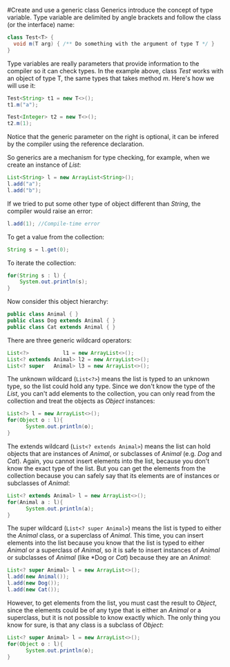 #Create and use a generic class
Generics introduce the concept of type variable. Type variable are delimited by angle brackets and follow the class (or the interface) name:
````java
class Test<T> {
  void m(T arg) { /** Do something with the argument of type T */ }
}
````
Type variables are really parameters that provide information to the compiler so it can check types. In the example above, class *Test* works with an object of type T, the same types that takes method *m*. Here's how we will use it:
````java
Test<String> t1 = new T<>();
t1.m("a");

Test<Integer> t2 = new T<>();
t2.m(1);
````
Notice that the generic parameter on the right is optional, it can be infered by the compiler using the reference declaration.

So generics are a mechanism for type checking, for example, when we create an instance of *List<String>*:
````java
List<String> l = new ArrayList<String>();
l.add("a");
l.add("b");
````
If we tried to put some other type of object different than *String*, the compiler would raise an error:
````java
l.add(1); //Compile-time error
````
To get a value from the collection:
````java
String s = l.get(0);
````
To iterate the collection:
````java
for(String s : l) {
    System.out.println(s);
}
````
Now consider this object hierarchy:
````java
public class Animal { }
public class Dog extends Animal { }
public class Cat extends Animal { }
````

There are three generic wildcard operators:
````java
List<?>           l1 = new ArrayList<>();
List<? extends Animal> l2 = new ArrayList<>();
List<? super   Animal> l3 = new ArrayList<>();
````
The unknown wildcard (`List<?>`) means the list is typed to an unknown type, so the list could hold any type. Since we don't know the type of the *List*, you can't add elements to the collection, you can only read from the collection and treat the objects as *Object* instances:
````java
List<?> l = new ArrayList<>();
for(Object o : l){
      System.out.println(o);
}
````
The extends wildcard (`List<? extends Animal>`) means the list can hold objects that are instances of *Animal*, or subclasses of *Animal* (e.g. *Dog* and *Cat*). Again, you cannot insert elements into the list, because you don't know the exact type of the list. But you can get the elements from the collection because you can safely say that its elements are of instances or subclasses of *Animal*:
````java
List<? extends Animal> l = new ArrayList<>();
for(Animal a : l){
      System.out.println(a);
}
````
The super wildcard  (`List<? super Animal>`) means the list is typed to either the *Animal* class, or a superclass of *Animal*. This time, you can insert elements into the list because you know that the list is typed to either *Animal* or a superclass of *Animal*, so it is safe to insert instances of *Animal* or subclasses of *Animal* (like *Dog or *Cat*) because they are an *Animal*:
````java
List<? super Animal> l = new ArrayList<>();
l.add(new Animal());
l.add(new Dog());
l.add(new Cat());
````
However, to get elements from the list, you must cast the result to *Object*, since the elements could be of any type that is either an *Animal* or a superclass, but it is not possible to know exactly which. The only thing you know for sure, is that any class is a subclass of *Object*:
````java
List<? super Animal> l = new ArrayList<>();
for(Object o : l){
      System.out.println(o);
}
````
